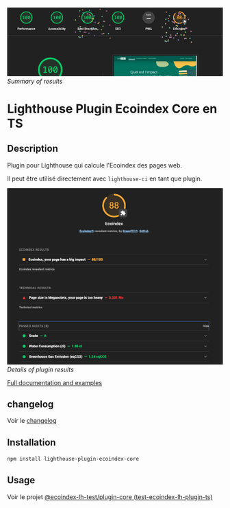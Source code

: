 ![Summary of results](docs/static/ecoindex-intro.png)
_Summary of results_

# Lighthouse Plugin Ecoindex Core en TS

## Description

Plugin pour Lighthouse qui calcule l'Ecoindex des pages web.

Il peut être utilisé directement avec `lighthouse-ci` en tant que plugin.

![Details of plugin results](docs/static/ecoindex-results.png)
_Details of plugin results_

[Full documentation and examples](https://cnumr.github.io/lighthouse-plugin-ecoindex/)

## changelog

Voir le [changelog](./libs/ecoindex-lh-plugin-ts/CHANGELOG.md)

## Installation

```bash
npm install lighthouse-plugin-ecoindex-core
```

## Usage

Voir le projet [@ecoindex-lh-test/plugin-core (test-ecoindex-lh-plugin-ts)](../../test/test-ecoindex-lh-plugin-ts/README.md)
